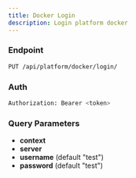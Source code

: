 ```yaml
---
title: Docker Login
description: Login platform docker
---
```


### Endpoint

```bash
PUT /api/platform/docker/login/
```

### Auth

```bash
Authorization: Bearer <token>
```

### Query Parameters

- **context**
- **server**
- **username** (default "test")
- **password** (default "test")


